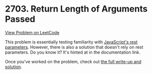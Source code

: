 # 2703. Return Length of Arguments Passed

[View Problem on LeetCode](https://leetcode.com/problems/return-length-of-arguments-passed/)

This problem is essentially testing familiarity with [JavaScript's rest parameters](https://developer.mozilla.org/en-US/docs/Web/JavaScript/Reference/Functions/rest_parameters). However, there is also a solution that doesn't rely on rest parameters. Do you know it? It's hinted at in the documentation link.

Once you've worked on the problem, check out [the full write-up and solution](solution.md).
